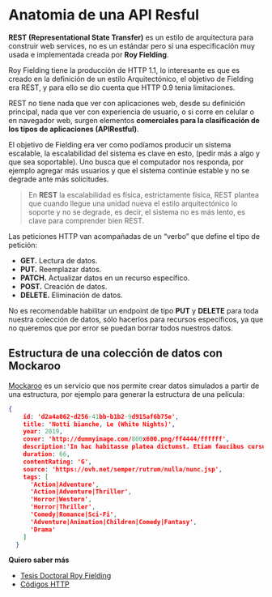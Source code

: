 # Anatomia de una API Resful

**REST (Representational State Transfer)** es un estilo de arquitectura para construir web services, no es un estándar pero si una especificación muy usada e implementada creada por **Roy Fielding**.

Roy Fielding tiene la producción de HTTP 1.1, lo interesante es que es creado en la definición de un estilo Arquitectónico, el objetivo de Fielding era REST, y para ello se dio cuenta que HTTP 0.9 tenia limitaciones.

REST no tiene nada que ver con aplicaciones web, desde su definición principal, nada que ver con experiencia de usuario, o si corre en celular o en navegador web, surgen elementos **comerciales para la clasificación de los tipos de aplicaciones (APIRestful)**.

El objetivo de Fielding era ver como podíamos producir un sistema escalable, la escalabilidad del sistema es clave en esto, (pedir más a algo y que sea soportable). Uno busca que el computador nos responda, por ejemplo agregar más usuarios y que el sistema continúe estable y no se degrade ante más solicitudes. 

> En **REST** la escalabilidad es física, estrictamente física, REST plantea que cuando llegue una unidad nueva el estilo arquitectónico lo soporte y no se degrade, es decir, el sistema no es más lento, es clave para comprender bien REST. 


Las peticiones HTTP van acompañadas de un “verbo” que define el tipo de petición:

- **GET.** Lectura de datos.
- **PUT.** Reemplazar datos.
- **PATCH.** Actualizar datos en un recurso específico.
- **POST.** Creación de datos.
- **DELETE.** Eliminación de datos.

No es recomendable habilitar un endpoint de tipo **PUT** y **DELETE** para toda nuestra colección de datos, sólo hacerlos para recursos específicos, ya que no queremos que por error se puedan borrar todos nuestros datos.

## Estructura de una colección de datos con Mockaroo

[Mockaroo](https://mockaroo.com/) es un servicio que nos permite crear datos simulados a partir de una estructura, por ejemplo para generar la estructura de una película:
```json
{
    id: 'd2a4a062-d256-41bb-b1b2-9d915af6b75e',
    title: 'Notti bianche, Le (White Nights)',
    year: 2019,
    cover: 'http://dummyimage.com/800x600.png/ff4444/ffffff',
    description:'In hac habitasse platea dictumst. Etiam faucibus cursus urna. Ut tellus.',
    duration: 66,
    contentRating: 'G',
    source: 'https://ovh.net/semper/rutrum/nulla/nunc.jsp',
    tags: [
      'Action|Adventure',
      'Action|Adventure|Thriller',
      'Horror|Western',
      'Horror|Thriller',
      'Comedy|Romance|Sci-Fi',
      'Adventure|Animation|Children|Comedy|Fantasy',
      'Drama'
    ]
  }
```
**Quiero saber más**

- [Tesis Doctoral Roy Fielding](https://www.ics.uci.edu/~fielding/pubs/dissertation/fielding_dissertation.pdf)
- [Códigos HTTP](https://developer.mozilla.org/es/docs/Web/HTTP/Status)



